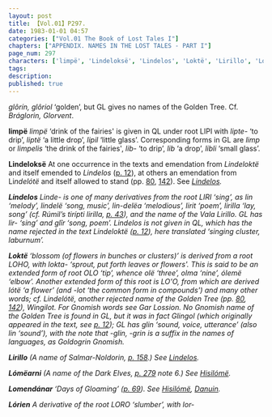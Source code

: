 ```yaml
---
layout: post
title: 【Vol.01】P297.
date: 1983-01-01 04:57
categories: ["Vol.01 The Book of Lost Tales I"]
chapters: ["APPENDIX. NAMES IN THE LOST TALES - PART I"]
page_num: 297
characters: ['limpë', 'Lindeloksë', 'Lindelos', 'Loktë', 'Lirillo', 'Lómëarni', 'Lomendánar', 'Lórien']
tags: 
description: 
published: true
---
```


<p style="text-indent: 0;">
<I>glôrín, glôriol</I> ‘golden’, but GL gives no names of the Golden Tree. Cf. <I>Bráglorin, Glorvent</I>.
</p>

<B>limpë</B>  <I>limpë</I> ‘drink of the fairies' is given in QL under root LIPI with <I>lipte-</I> ‘to drip’, <I>liptë</I> ‘a little drop’, <I>lipil</I> ‘little glass’. Corresponding forms in GL are <I>limp</I> or <I>limpelis</I> ‘the drink of the fairies', <I>lib-</I> ‘to drip’, <I>lib</I> ‘a drop’, <I>libli</I> ‘small glass’.

<B>Lindeloksë</B>  At one occurrence in the texts and emendation from <I>Lindeloktë</I> and itself emended to <I>Lindelos</I> ([p. 12]({{site.baseurl}}/vol01-p12)), at others an emendation from Li<I>ndelótë</I> and itself allowed to stand (pp. [80]({{site.baseurl}}/vol01-p80), [142]({{site.baseurl}}/vol01-p142)). See <I>[Lindelos]({{site.baseurl}}/characters#Lindelos</I>).

<B>Lindelos</B>   <I>Linde-</I> is one of many derivatives from the root LIRI ‘sing’, as lin ‘melody’, <I>lindelë</I> ‘song, music’, <I>lin-delëa</I> ‘melodious’, <I>lirit</I> ‘poem’, <I>lirilla</I> ‘lay, song’ (cf. Rúmil’s <I>tirípti lirilla</I>, [p. 43]({{site.baseurl}}/vol01-p43)), and the name of the Vala <I>Lirillo</I>. GL has <I>lir-</I> ‘sing’ and <I>glîr</I> ‘song, poem’. <I>Lindelos</I> is not given in QL, which has the name rejected in the text <I>Lindeloktë</I> ([p. 12]({{site.baseurl}}/vol01-p12)), here translated ‘singing cluster, laburnum’.

<B>Loktë</B> ‘blossom (of flowers in bunches or clusters)’ is derived from a root LOHO, with <I>lokta-</I> ‘sprout, put forth leaves or flowers'. This is said to be an extended form of root OLO ‘tip’, whence <I>olë</I> ‘three’, <I>olma</I> ‘nine’, <I>ólemë</I> ‘elbow’. Another extended form of this root is LO'O, from which are derived <I>lótë</I> ‘a flower’ (and <I>-lot</I> ‘the common form in compounds') and many other words; cf. <I>Lindelótë</I>, another rejected name of the Golden Tree (pp. [80]({{site.baseurl}}/vol01-p80), [142]({{site.baseurl}}/vol01-p142)), <I>Wingilot</I>. For Gnomish words see <I>Gar Lossion</I>. No Gnomish name of the Golden Tree is found in GL, but it was in fact <I>Glingol</I> (which originally appeared in the text, see [p. 12]({{site.baseurl}}/vol01-p12)); GL has <I>glin</I> ‘sound, voice, utterance’ (also lin ‘sound’), with the note that <I>-glin, -grin</I> is a suffix in the names of languages, as <I>Goldogrin</I> Gnomish.

<B>Lirillo</B>   (A name of Salmar-Noldorin, [p. 158]({{site.baseurl}}/vol01-p158).) See <I>[Lindelos]({{site.baseurl}}/characters#Lindelos</I>).

<B>Lómëarni</B>  (A name of the Dark Elves, [p. 279]({{site.baseurl}}/vol01-p279) note 6.) See <I>[Hisilómë]({{site.baseurl}}/characters#Hisilómë</I>).

<B>Lomendánar</B>  ‘Days of Gloaming’ ([p. 69]({{site.baseurl}}/vol01-p69)). See <I>[Hisilómë]({{site.baseurl}}/characters#Hisilómë), [Danuin]({{site.baseurl}}/characters#Danuin</I>).

<B>Lórien</B>  A derivative of the root LORO ‘slumber’, with <I>lor-</I>

